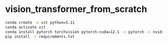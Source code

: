 # vision_transformer_from_scratch

```bash
conda create -n vit python=3.11
conda activate vit
conda install pytorch torchvision pytorch-cuda=12.1 -c pytorch -c nvidia
pip install -r requirements.txt
```
